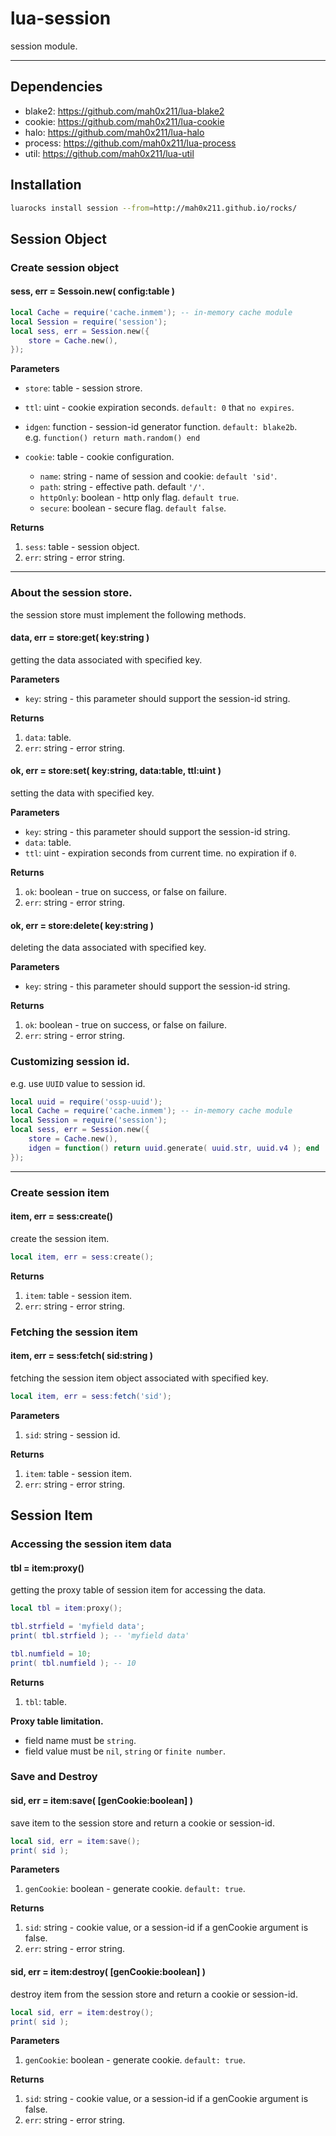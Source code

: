 lua-session
=========

session module.

---

## Dependencies

- blake2: https://github.com/mah0x211/lua-blake2
- cookie: https://github.com/mah0x211/lua-cookie
- halo: https://github.com/mah0x211/lua-halo
- process: https://github.com/mah0x211/lua-process
- util: https://github.com/mah0x211/lua-util


## Installation

```sh
luarocks install session --from=http://mah0x211.github.io/rocks/
```


## Session Object

### Create session object

#### sess, err = Sessoin.new( config:table )


```lua
local Cache = require('cache.inmem'); -- in-memory cache module
local Session = require('session');
local sess, err = Session.new({
    store = Cache.new(),
});
```

**Parameters**

- `store`: table - session strore.
- `ttl`: uint - cookie expiration seconds. `default: 0` that `no expires`.
- `idgen`: function - session-id generator function. `default: blake2b`.  
  e.g. `function() return math.random() end`

- `cookie`: table - cookie configuration.
    - `name`: string - name of session and cookie: `default 'sid'`.
    - `path`: string - effective path. default `'/'`.
    - `httpOnly`: boolean - http only flag. `default true`.
    - `secure`: boolean - secure flag. `default false`.

**Returns**

1. `sess`: table - session object.
2. `err`: string - error string. 

---

### About the session store.

the session store must implement the following methods.

#### data, err = store:get( key:string )

getting the data associated with specified key.

**Parameters**

- `key`: string - this parameter should support the session-id string.

**Returns**

1. `data`: table.
2. `err`: string - error string. 


#### ok, err = store:set( key:string, data:table, ttl:uint )

setting the data with specified key.

**Parameters**

- `key`: string - this parameter should support the session-id string.
- `data`: table.
- `ttl`: uint - expiration seconds from current time. no expiration if `0`.

**Returns**

1. `ok`: boolean - true on success, or false on failure.
2. `err`: string - error string. 


#### ok, err = store:delete( key:string )

deleting the data associated with specified key.

**Parameters**

- `key`: string - this parameter should support the session-id string.

**Returns**

1. `ok`: boolean - true on success, or false on failure.
2. `err`: string - error string. 


### Customizing session id.

e.g. use `UUID` value to session id.

```lua
local uuid = require('ossp-uuid');
local Cache = require('cache.inmem'); -- in-memory cache module
local Session = require('session');
local sess, err = Session.new({
    store = Cache.new(),
    idgen = function() return uuid.generate( uuid.str, uuid.v4 ); end
});
```

---


### Create session item

#### item, err = sess:create()

create the session item.

```lua
local item, err = sess:create();
```

**Returns**

1. `item`: table - session item.
2. `err`: string - error string.


### Fetching the session item

#### item, err = sess:fetch( sid:string )

fetching the session item object associated with specified key.

```lua
local item, err = sess:fetch('sid');
```

**Parameters**

1. `sid`: string - session id.


**Returns**

1. `item`: table - session item.
2. `err`: string - error string.


## Session Item

### Accessing the session item data

#### tbl = item:proxy()

getting the proxy table of session item for accessing the data.

```lua
local tbl = item:proxy();

tbl.strfield = 'myfield data';
print( tbl.strfield ); -- 'myfield data'

tbl.numfield = 10;
print( tbl.numfield ); -- 10
```

**Returns**

1. `tbl`: table.


**Proxy table limitation.**

- field name must be `string`.
- field value must be `nil`, `string` or `finite number`.


### Save and Destroy

#### sid, err = item:save( [genCookie:boolean] )

save item to the session store and return a cookie or session-id.

```lua
local sid, err = item:save();
print( sid );
```

**Parameters**

1. `genCookie`: boolean - generate cookie. `default: true`.

**Returns**

1. `sid`: string - cookie value, or a session-id if a genCookie argument is false.
2. `err`: string - error string.


#### sid, err = item:destroy( [genCookie:boolean] )

destroy item from the session store and return a cookie or session-id.

```lua
local sid, err = item:destroy();
print( sid );
```

**Parameters**

1. `genCookie`: boolean - generate cookie. `default: true`.


**Returns**

1. `sid`: string - cookie value, or a session-id if a genCookie argument is false.
2. `err`: string - error string.


